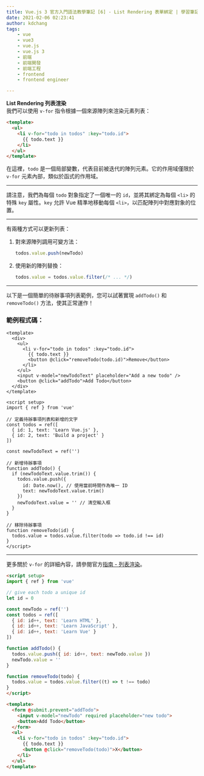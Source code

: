 ```yaml
---
title: Vue.js 3 官方入門語法教學筆記 [6] - List Rendering 表單綁定 | 學習筆記
date: 2021-02-06 02:23:41
author: kdchang
tags: 
    - vue
    - vue3
    - vue.js
    - vue.js 3
    - 前端
    - 前端開發
    - 前端工程
    - frontend
    - frontend engineer

---
```


**List Rendering 列表渲染**  
我們可以使用 `v-for` 指令根據一個來源陣列來渲染元素列表：

```html
<template>
  <ul>
    <li v-for="todo in todos" :key="todo.id">
      {{ todo.text }}
    </li>
  </ul>
</template>
```

在這裡，`todo` 是一個局部變數，代表目前被迭代的陣列元素。它的作用域僅限於 `v-for` 元素內部，類似於函式的作用域。

---

請注意，我們為每個 `todo` 對象指定了一個唯一的 `id`，並將其綁定為每個 `<li>` 的特殊 `key` 屬性。`key` 允許 Vue 精準地移動每個 `<li>`，以匹配陣列中對應對象的位置。

---

有兩種方式可以更新列表：

1. 對來源陣列調用可變方法：
   ```javascript
   todos.value.push(newTodo)
   ```

2. 使用新的陣列替換：
   ```javascript
   todos.value = todos.value.filter(/* ... */)
   ```

---

以下是一個簡單的待辦事項列表範例，您可以試著實現 `addTodo()` 和 `removeTodo()` 方法，使其正常運作！

### 範例程式碼：

```vue
<template>
  <div>
    <ul>
      <li v-for="todo in todos" :key="todo.id">
        {{ todo.text }}
        <button @click="removeTodo(todo.id)">Remove</button>
      </li>
    </ul>
    <input v-model="newTodoText" placeholder="Add a new todo" />
    <button @click="addTodo">Add Todo</button>
  </div>
</template>

<script setup>
import { ref } from 'vue'

// 定義待辦事項列表和新增的文字
const todos = ref([
  { id: 1, text: 'Learn Vue.js' },
  { id: 2, text: 'Build a project' }
])

const newTodoText = ref('')

// 新增待辦事項
function addTodo() {
  if (newTodoText.value.trim()) {
    todos.value.push({
      id: Date.now(), // 使用當前時間作為唯一 ID
      text: newTodoText.value.trim()
    })
    newTodoText.value = '' // 清空輸入框
  }
}

// 移除待辦事項
function removeTodo(id) {
  todos.value = todos.value.filter(todo => todo.id !== id)
}
</script>
```

---

更多關於 `v-for` 的詳細內容，請參閱官方[指南 - 列表渲染](https://vuejs.org/guide/essentials/list.html)。

```html
<script setup>
import { ref } from 'vue'

// give each todo a unique id
let id = 0

const newTodo = ref('')
const todos = ref([
  { id: id++, text: 'Learn HTML' },
  { id: id++, text: 'Learn JavaScript' },
  { id: id++, text: 'Learn Vue' }
])

function addTodo() {
  todos.value.push({ id: id++, text: newTodo.value })
  newTodo.value = ''
}

function removeTodo(todo) {
  todos.value = todos.value.filter((t) => t !== todo)
}
</script>

<template>
  <form @submit.prevent="addTodo">
    <input v-model="newTodo" required placeholder="new todo">
    <button>Add Todo</button>
  </form>
  <ul>
    <li v-for="todo in todos" :key="todo.id">
      {{ todo.text }}
      <button @click="removeTodo(todo)">X</button>
    </li>
  </ul>
</template>
```